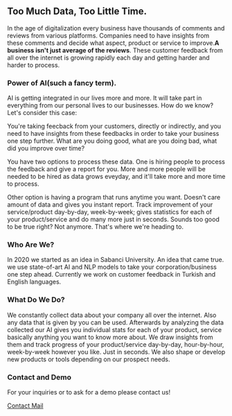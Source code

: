 ## Too Much Data, Too Little Time.

In the age of digitalization every business have thousands of comments and reviews from various platforms. Companies need to have insights from these comments and decide what aspect, product or service to improve.**A business isn't just average of the reviews**. These customer feedback from all over the internet is growing rapidly each day and getting harder and harder to process.

### Power of AI(such a fancy term).

AI is getting integrated in our lives more and more. It will take part in everything from our personal lives to our businesses. How do we know? Let's consider this case:

You're taking feecback from your customers, directly or indirectly, and you need to have insights from these feedbacks in order to take your business one step further. What are you doing good, what are you doing bad, what did you improve over time?

You have two options to process these data. One is hiring people to process the feedback and give a report for you. More and more people will be needed to be hired as data grows eveyday, and it'll take more and more time to process.

Other option is having a program that runs anytime you want. Doesn't care amount of data and gives you instant report. Track improvement of your service/product day-by-day, week-by-week; gives statistics for each of your product/service and do many more just in seconds. Sounds too good to be true right? Not anymore. That's where we're heading to.

### Who Are We?

In 2020 we started as an idea in Sabanci University. An idea that came true. we use state-of-art AI and NLP models to take your corporation/business one step ahead. Currently we work on customer feedback in Turkish and English languages.

### What Do We Do?

We constantly collect data about your company all over the internet. Also any data that is given by you can be used. Afterwards by analyzing the data collected our AI gives you individual stats for each of your product, service basically anything you want to know more about. We draw insights from them and track progress of your product/service day-by-day, hour-by-hour, week-by-week however you like. Just in seconds. We also shape or develop new products or tools depending on our prospect needs.


### Contact and Demo

For your inquiries or to ask for a demo please contact us!

[Contact Mail](uygark@sabanciuniv.edu)
